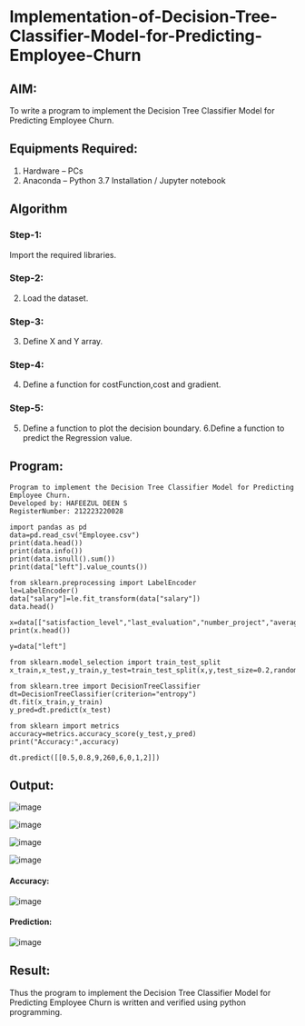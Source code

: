 # Implementation-of-Decision-Tree-Classifier-Model-for-Predicting-Employee-Churn

## AIM:
To write a program to implement the Decision Tree Classifier Model for Predicting Employee Churn.

## Equipments Required:
1. Hardware – PCs
2. Anaconda – Python 3.7 Installation / Jupyter notebook

## Algorithm
### Step-1: 
Import the required libraries.
### Step-2:
2. Load the dataset.
### Step-3:
3. Define X and Y array.
### Step-4:
4. Define a function for costFunction,cost and gradient.
### Step-5:
5. Define a function to plot the decision boundary. 6.Define a function to predict the 
   Regression value. 

## Program:
```
Program to implement the Decision Tree Classifier Model for Predicting Employee Churn.
Developed by: HAFEEZUL DEEN S
RegisterNumber: 212223220028

import pandas as pd
data=pd.read_csv("Employee.csv")
print(data.head())
print(data.info())
print(data.isnull().sum())
print(data["left"].value_counts())

from sklearn.preprocessing import LabelEncoder
le=LabelEncoder()
data["salary"]=le.fit_transform(data["salary"])
data.head()

x=data[["satisfaction_level","last_evaluation","number_project","average_montly_hours","time_spend_company","Work_accident","promotion_last_5years","salary"]]
print(x.head())

y=data["left"]

from sklearn.model_selection import train_test_split
x_train,x_test,y_train,y_test=train_test_split(x,y,test_size=0.2,random_state=100)

from sklearn.tree import DecisionTreeClassifier
dt=DecisionTreeClassifier(criterion="entropy")
dt.fit(x_train,y_train)
y_pred=dt.predict(x_test)

from sklearn import metrics
accuracy=metrics.accuracy_score(y_test,y_pred)
print("Accuracy:",accuracy)

dt.predict([[0.5,0.8,9,260,6,0,1,2]])

```

## Output:
![image](https://github.com/SridharShyam/Implementation-of-Decision-Tree-Classifier-Model-for-Predicting-Employee-Churn/assets/144871368/f0e59a24-d642-4731-960f-399888d45c97)

![image](https://github.com/SridharShyam/Implementation-of-Decision-Tree-Classifier-Model-for-Predicting-Employee-Churn/assets/144871368/ef575661-e899-4530-8322-47295ef6097b)

![image](https://github.com/SridharShyam/Implementation-of-Decision-Tree-Classifier-Model-for-Predicting-Employee-Churn/assets/144871368/0788ddd9-f5c3-4318-a56e-77d57a2d48b2)

![image](https://github.com/SridharShyam/Implementation-of-Decision-Tree-Classifier-Model-for-Predicting-Employee-Churn/assets/144871368/47aae5eb-678c-4e0b-b0f3-40d6a182f3f4)
#### Accuracy:
![image](https://github.com/SridharShyam/Implementation-of-Decision-Tree-Classifier-Model-for-Predicting-Employee-Churn/assets/144871368/04ea367c-4b42-443c-ab1e-e02fab150733)
#### Prediction:
![image](https://github.com/SridharShyam/Implementation-of-Decision-Tree-Classifier-Model-for-Predicting-Employee-Churn/assets/144871368/edfb04a5-b4e9-47a9-87c4-37d423c39129)

## Result:
Thus the program to implement the  Decision Tree Classifier Model for Predicting Employee Churn is written and verified using python programming.
